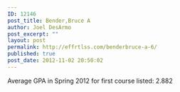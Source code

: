 ```yaml
---
ID: 12146
post_title: Bender,Bruce A
author: Joel DesArmo
post_excerpt: ""
layout: post
permalink: http://effrtlss.com/benderbruce-a-6/
published: true
post_date: 2012-11-02 20:50:02
---
```

<p>Average GPA in Spring 2012 for first course listed: 2.882</p>